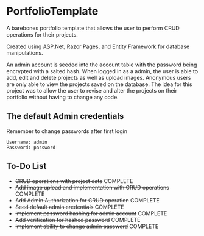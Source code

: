 # PortfolioTemplate

A barebones portfolio template that allows the user to perform CRUD operations for their projects.

Created using ASP.Net, Razor Pages, and Entity Framework for database manipulations.

An admin account is seeded into the account table with the password being encrypted with a salted hash.
When logged in as a admin, the user is able to add, edit and delete projects as well as upload images.
Anonymous users are only able to view the projects saved on the database.
The idea for this project was to allow the user to revise and alter the projects on their portfolio without having to change any code.

## The default Admin credentials
Remember to change passwords after first login 

    Username: admin
    Password: password

## To-Do List
- ~~CRUD operations with project data~~ COMPLETE
- ~~Add image upload and implementation with CRUD operations~~ COMPLETE
- ~~Add Admin Authorization for CRUD operation~~ COMPLETE
- ~~Seed default admin credentials~~ COMPLETE
- ~~Implement password hashing for admin account~~ COMPLETE
- ~~Add verification for hashed password~~ COMPLETE
- ~~Implement ability to change admin password~~ COMPLETE
